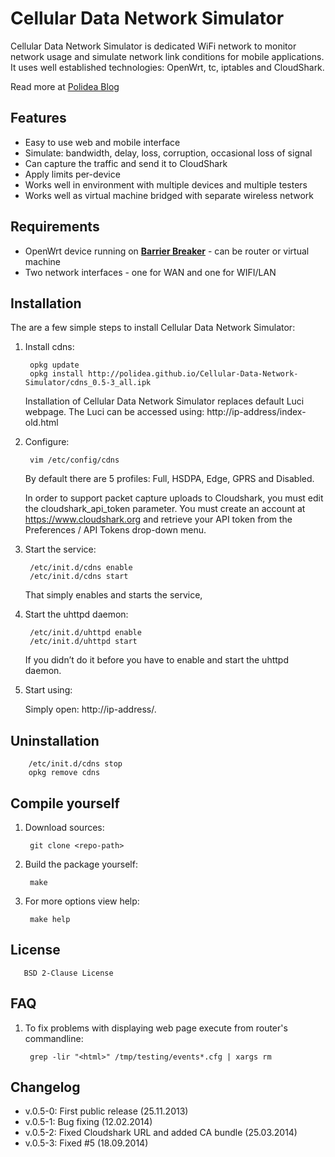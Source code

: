 # Cellular Data Network Simulator

Cellular Data Network Simulator is dedicated WiFi network to monitor network usage and simulate network link conditions for mobile applications. It uses well established technologies: OpenWrt, tc, iptables and CloudShark.

Read more at [Polidea Blog](http://www.polidea.com/en/Blog,149,Simulating_cellular_data_network_over_Wifi)

## Features

* Easy to use web and mobile interface
* Simulate: bandwidth, delay, loss, corruption, occasional loss of signal
* Can capture the traffic and send it to CloudShark
* Apply limits per-device
* Works well in environment with multiple devices and multiple testers
* Works well as virtual machine bridged with separate wireless network

## Requirements

* OpenWrt device running on [**Barrier Breaker**](http://downloads.openwrt.org/barrier_breaker/14.07/) - can be router or virtual machine
* Two network interfaces - one for WAN and one for WIFI/LAN

## Installation

The are a few simple steps to install Cellular Data Network Simulator:

1. Install cdns:

        opkg update
        opkg install http://polidea.github.io/Cellular-Data-Network-Simulator/cdns_0.5-3_all.ipk
        
    Installation of Cellular Data Network Simulator replaces default Luci webpage. The Luci can be accessed using: http://ip-address/index-old.html

2. Configure:

        vim /etc/config/cdns

    By default there are 5 profiles: Full, HSDPA, Edge, GPRS and Disabled.
    
    In order to support packet capture uploads to Cloudshark, you must edit the cloudshark_api_token parameter. You must create an account at https://www.cloudshark.org and retrieve your API token from the Preferences / API Tokens drop-down menu.

3. Start the service:

        /etc/init.d/cdns enable
        /etc/init.d/cdns start
        
    That simply enables and starts the service,
        
4. Start the uhttpd daemon:

        /etc/init.d/uhttpd enable
        /etc/init.d/uhttpd start

    If you didn’t do it before you have to enable and start the uhttpd daemon.
    
5. Start using:

    Simply open: http://ip-address/.

## Uninstallation

        /etc/init.d/cdns stop
        opkg remove cdns

## Compile yourself

1. Download sources:

        git clone <repo-path>
        
2. Build the package yourself:

        make
        
3. For more options view help:

        make help


## License

       BSD 2-Clause License    
       
## FAQ

1. To fix problems with displaying web page execute from router's commandline:

        grep -lir "<html>" /tmp/testing/events*.cfg | xargs rm


## Changelog

* v.0.5-0: First public release (25.11.2013)
* v.0.5-1: Bug fixing (12.02.2014)
* v.0.5-2: Fixed Cloudshark URL and added CA bundle (25.03.2014)
* v.0.5-3: Fixed #5 (18.09.2014)
